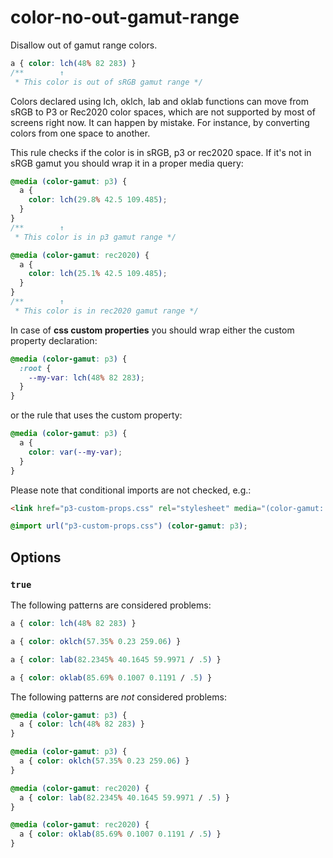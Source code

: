 # color-no-out-gamut-range

Disallow out of gamut range colors.

<!-- prettier-ignore -->
```css
a { color: lch(48% 82 283) }
/**        ↑
 * This color is out of sRGB gamut range */
```

Colors declared using lch, oklch, lab and oklab functions can move from sRGB to P3 or Rec2020 color spaces, which are not supported by most of screens right now. It can happen by mistake. For instance, by converting colors from one space to another.

This rule checks if the color is in sRGB, p3 or rec2020 space. If it's not in sRGB gamut you should wrap it in a proper media query:

```css
@media (color-gamut: p3) {
  a {
    color: lch(29.8% 42.5 109.485);
  }
}
/**        ↑
 * This color is in p3 gamut range */
```

```css
@media (color-gamut: rec2020) {
  a {
    color: lch(25.1% 42.5 109.485);
  }
}
/**        ↑
 * This color is in rec2020 gamut range */
```

In case of **css custom properties** you should wrap either the custom property declaration:

```css
@media (color-gamut: p3) {
  :root {
    --my-var: lch(48% 82 283);
  }
}
```
or the rule that uses the custom property:

```css
@media (color-gamut: p3) {
  a {
    color: var(--my-var);
  }
}
```

Please note that conditional imports are not checked, e.g.:

```html
<link href="p3-custom-props.css" rel="stylesheet" media="(color-gamut: p3)" />
```

```css
@import url("p3-custom-props.css") (color-gamut: p3);
```

## Options

### `true`

The following patterns are considered problems:

<!-- prettier-ignore -->
```css
a { color: lch(48% 82 283) }
```

<!-- prettier-ignore -->
```css
a { color: oklch(57.35% 0.23 259.06) }
```

<!-- prettier-ignore -->
```css
a { color: lab(82.2345% 40.1645 59.9971 / .5) }
```

<!-- prettier-ignore -->
```css
a { color: oklab(85.69% 0.1007 0.1191 / .5) }
```

The following patterns are _not_ considered problems:

<!-- prettier-ignore -->
```css
@media (color-gamut: p3) {
  a { color: lch(48% 82 283) }
}
```

<!-- prettier-ignore -->
```css
@media (color-gamut: p3) {
  a { color: oklch(57.35% 0.23 259.06) }
}
```

<!-- prettier-ignore -->
```css
@media (color-gamut: rec2020) {
  a { color: lab(82.2345% 40.1645 59.9971 / .5) }
}
```

<!-- prettier-ignore -->
```css
@media (color-gamut: rec2020) {
  a { color: oklab(85.69% 0.1007 0.1191 / .5) }
}
```
